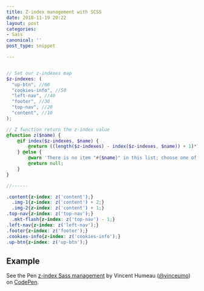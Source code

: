 ```yaml
---
title: Z-index management with SCSS
date: 2018-11-19 20:22
layout: post
categories:
- Sass
canonical: ''
post_type: snippet

---
```

```scss

// Set our z-indexes map
$z-indexes: (
  "up-btn", //60
  "cookies-info", //50
  "left-nav", //40
  "footer", //30
  "top-nav", //20
  "content", //10
);

// Z function return the z-index value
@function z($name) {
    @if index($z-indexes, $name) {
        @return ((length($z-indexes) - index($z-indexes, $name)) + 1)*10;
    } @else {
        @warn 'There is no item "#{$name}" in this list; choose one of: #{$z-indexes}';
        @return null;
    }
}

//------

.content{z-index: z('content');}
  .img-1{z-index: z('content') + 2;}
  .img-2{z-index: z('content') + 1;}
.top-nav{z-index: z('top-nav');}
  .mkt-flash{z-index: z('top-nav') - 1;} 
.left-nav{z-index: z('left-nav');}
.footer{z-index: z('footer');}
.cookies-info{z-index: z('cookies-info');}
.up-btn{z-index: z('up-btn');}
```

## Example 

<p data-height="500" data-theme-id="0" data-slug-hash="MmQrbK" data-default-tab="css,result" data-user="vinceumo" data-pen-title="z-index Sass management" class="codepen">See the Pen <a href="https://codepen.io/vinceumo/pen/MmQrbK/">z-index Sass management</a> by Vincent Humeau (<a href="https://codepen.io/vinceumo">@vinceumo</a>) on <a href="https://codepen.io">CodePen</a>.</p>
<script async src="https://static.codepen.io/assets/embed/ei.js"></script>